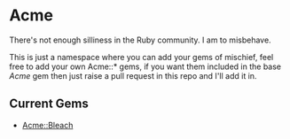 # Acme

There's not enough silliness in the Ruby community.  I am to misbehave.

This is just a namespace where you can add your gems of mischief, feel free to
add your own Acme::* gems, if you want them included in the base _Acme_ gem then
just raise a pull request in this repo and I'll add it in.

## Current Gems

 * [Acme::Bleach](//github.com/smathy/acme-bleach)

